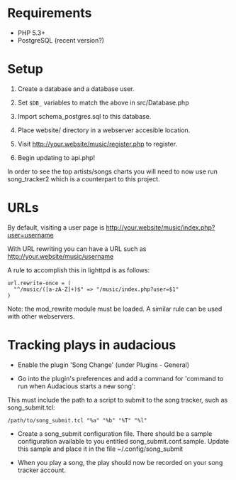 # Requirements

 - PHP 5.3+
 - PostgreSQL (recent version?)


# Setup

 1. Create a database and a database user.

 2. Set ``$DB_`` variables to match the above in src/Database.php

 3. Import schema_postgres.sql to this database.

 4. Place website/ directory in a webserver accesible location.

 5. Visit http://your.website/music/register.php to register.

 6. Begin updating to api.php!

In order to see the top artists/songs charts you will need to now use
run song_tracker2 which is a counterpart to this project.


# URLs

 By default, visiting a user page is
 http://your.website/music/index.php?user=username

 With URL rewriting you can have a URL such as
 http://your.website/music/username

 A rule to accomplish this in lighttpd is as follows:

    url.rewrite-once = (
      "^/music/([a-zA-Z]+)$" => "/music/index.php?user=$1"
    )

 Note: the mod_rewrite module must be loaded.
 A similar rule can be used with other webservers.


# Tracking plays in audacious

 * Enable the plugin 'Song Change' (under Plugins - General)

 * Go into the plugin's preferences and add a command for
  'command to run when Audacious starts a new song':

  This must include the path to a script to submit to the
  song tracker, such as song_submit.tcl:

    /path/to/song_submit.tcl "%a" "%b" "%T" "%l"

 * Create a song_submit configuration file. There should be a sample
   configuration available to you entitled song_submit.conf.sample.
   Update this sample and place it in the file ~/.config/song_submit

 * When you play a song, the play should now be recorded on your
   song tracker account.
